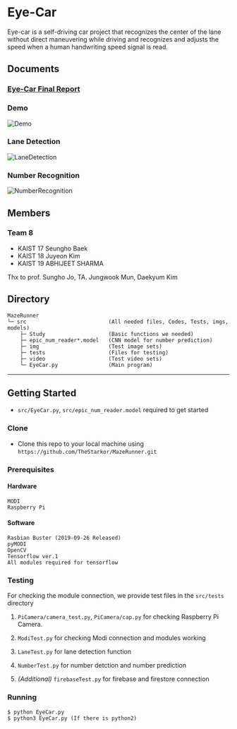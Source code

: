 # Eye-Car
Eye-car is a self-driving car project that recognizes the center of the lane without direct maneuvering while driving and recognizes and adjusts the speed when a human handwriting speed signal is read.

## Documents
### [Eye-Car Final Report](https://docs.google.com/document/d/1Pd1ApwdkshFOSEoRoL0Al_gcqtSfRtKXIdYn5p_j0cE/edit?usp=sharing)

### Demo
![Demo](https://user-images.githubusercontent.com/45455072/71264599-c754c500-2387-11ea-87bd-64846ea6d787.gif)

### Lane Detection
![LaneDetection](https://user-images.githubusercontent.com/45455072/71264729-0f73e780-2388-11ea-8522-8014d6b1c63c.PNG)
### Number Recognition
![NumberRecognition](https://user-images.githubusercontent.com/45455072/71264769-20245d80-2388-11ea-85fa-8edde4e8e3dd.PNG)

## Members
### Team 8
- KAIST 17 Seungho Baek
- KAIST 18 Juyeon Kim
- KAIST 19 ABHIJEET SHARMA  

Thx to prof. Sungho Jo, TA. Jungwook Mun, Daekyum Kim


## Directory
```
MazeRunner
└─ src                          (All needed files, Codes, Tests, imgs, models)
    ├─ Study                    (Basic functions we needed)
    ├─ epic_num_reader*.model   (CNN model for number prediction)
    ├─ img                      (Test image sets)
    ├─ tests                    (Files for testing)
    ├─ video                    (Test video sets)
    └─ EyeCar.py                (Main program)
```

---

## Getting Started
- `src/EyeCar.py`, `src/epic_num_reader.model` required to get started

### Clone
- Clone this repo to your local machine using `https://github.com/TheStarkor/MazeRunner.git`

### Prerequisites
#### Hardware
```
MODI
Raspberry Pi
```
#### Software
```
Rasbian Buster (2019-09-26 Released)
pyMODI
OpenCV
Tensorflow ver.1
All modules required for tensorflow
```

### Testing
For checking the module connection, we provide test files in the `src/tests` directory
1. `PiCamera/camera_test.py`, `PiCamera/cap.py` for checking Raspberry Pi Camera.

2. `ModiTest.py` for checking Modi connection and modules working

3. `LaneTest.py` for lane detection function

4. `NumberTest.py` for number detction and number prediction

5. *(Additional)* `firebaseTest.py` for firebase and firestore connection

### Running
```
$ python EyeCar.py
$ python3 EyeCar.py (If there is python2)
```